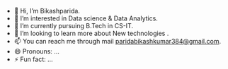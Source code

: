 - 👋 Hi, I’m Bikashparida.
- 👀 I’m interested in Data science & Data Analytics.
- 🌱 I’m currently pursuing B.Tech in CS-IT.
- 💞️ I’m looking to learn more about New technologies .
- 📫 You can reach me through mail paridabikashkumar384@gmail.com.
- 😄 Pronouns: ...
- ⚡ Fun fact: ...

<!---
Bikashparida2003/Bikashparida2003 is a ✨ special ✨ repository because its `README.md` (this file) appears on your GitHub profile.
You can click the Preview link to take a look at your changes.
--->
